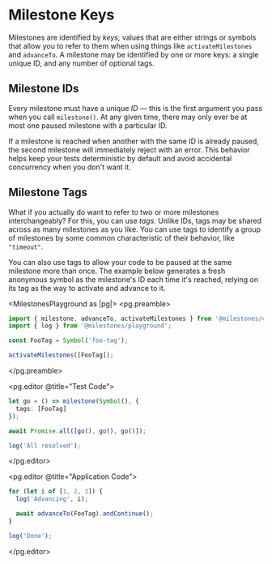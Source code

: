 # Milestone Keys

Milestones are identified by _keys,_ values that are either strings or symbols that allow you to refer to them when using things like `activateMilestones` and `advanceTo`. A milestone may be identified by one or more keys: a single unique ID, and any number of optional tags.

## Milestone IDs

Every milestone must have a unique _ID_ — this is the first argument you pass when you call `milestone()`. At any given time, there may only ever be at most one paused milestone with a particular ID.

If a milestone is reached when another with the same ID is already paused, the second milestone will immediately reject with an error. This behavior helps keep your tests deterministic by default and avoid accidental concurrency when you don't want it.

## Milestone Tags

What if you actually do want to refer to two or more milestones interchangeably? For this, you can use _tags_. Unlike IDs, tags may be shared across as many milestones as you like. You can use tags to identify a group of milestones by some common characteristic of their behavior, like `"timeout"`.

You can also use tags to allow your code to be paused at the same milestone more than once. The example below generates a fresh anonymous symbol as the milestone's ID each time it's reached, relying on its tag as the way to activate and advance to it.

<MilestonesPlayground as |pg|>
  <pg.preamble>
  ```ts
  import { milestone, advanceTo, activateMilestones } from '@milestones/core';
  import { log } from '@milestones/playground';

  const FooTag = Symbol('foo-tag');

  activateMilestones([FooTag]);
  ```
  </pg.preamble>

  <pg.editor @title="Test Code">
  ```ts
  let go = () => milestone(Symbol(), {
    tags: [FooTag]
  });

  await Promise.all([go(), go(), go()]);

  log('All resolved');
  ```
  </pg.editor>

  <pg.editor @title="Application Code">
  ```ts
  for (let i of [1, 2, 3]) {
    log('Advancing', i);

    await advanceTo(FooTag).andContinue();
  }

  log('Done');
  ```
  </pg.editor>
</MilestonesPlayground>
